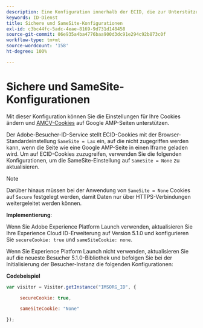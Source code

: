 ```yaml
---
description: Eine Konfiguration innerhalb der ECID, die zur Unterstützung von AMCV-Cookies auf Google AMP-Seiten verwendet werden kann.
keywords: ID-Dienst
title: Sichere und SameSite-Konfigurationen
exl-id: c3bc44fc-5adc-4eae-8169-9d731d148458
source-git-commit: 06e935a4ba4776baa900d3dc91e294c92b873c0f
workflow-type: tm+mt
source-wordcount: '158'
ht-degree: 100%

---
```


# Sichere und SameSite-Konfigurationen

Mit dieser Konfiguration können Sie die Einstellungen für Ihre Cookies ändern und [AMCV-Cookies](../../introduction/cookies.md) auf Google AMP-Seiten unterstützen.

Der Adobe-Besucher-ID-Service stellt ECID-Cookies mit der Browser-Standardeinstellung `SameSite = Lax` ein, auf die nicht zugegriffen werden kann, wenn die Seite wie eine Google AMP-Seite in einen Iframe geladen wird. Um auf ECID-Cookies zuzugreifen, verwenden Sie die folgenden Konfigurationen, um die SameSite-Einstellung auf `SameSite = None` zu aktualisieren.

>[!NOTE]
>
>Darüber hinaus müssen bei der Anwendung von `SameSite = None` Cookies auf `Secure` festgelegt werden, damit Daten nur über HTTPS-Verbindungen weitergeleitet werden können.

**Implementierung**:

Wenn Sie Adobe Experience Platform Launch verwenden, aktualisieren Sie Ihre Experience Cloud ID-Erweiterung auf Version 5.1.0 und konfigurieren Sie `secureCookie: true` und `sameSiteCookie: none`.

Wenn Sie Experience Platform Launch nicht verwenden, aktualisieren Sie auf die neueste Besucher 5.1.0-Bibliothek und befolgen Sie bei der Initialisierung der Besucher-Instanz die folgenden Konfigurationen:

**Codebeispiel**

```js
var visitor = Visitor.getInstance("IMSORG_ID", {

     secureCookie: true,

     sameSiteCookie: "None"

});
```
